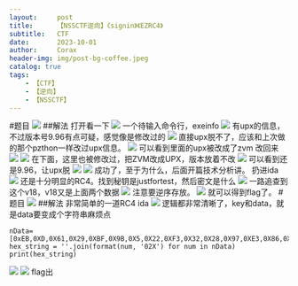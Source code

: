 ```yaml
---
layout:     post
title:      【NSSCTF逆向】《signin》《EZRC4》
subtitle:   CTF
date:       2023-10-01
author:     Corax
header-img: img/post-bg-coffee.jpeg
catalog: true
tags:
    - 【CTF】
    - 【逆向】
    - 【NSSCTF】
---
```


#题目
![](https://typora-1321221957.cos.ap-shanghai.myqcloud.com/image1/202311020143097.png)
##解法
打开看一下
![](https://typora-1321221957.cos.ap-shanghai.myqcloud.com/image1/202311020143098.png)
一个待输入命令行，exeinfo
![](https://typora-1321221957.cos.ap-shanghai.myqcloud.com/image1/202311020143099.png)
有upx的信息，不过版本号9.96有点可疑，感觉像是修改过的
![](https://typora-1321221957.cos.ap-shanghai.myqcloud.com/image1/202311020143100.png)
直接upx脱不了，应该和上次做的那个pzthon一样改过upx信息。
![](https://typora-1321221957.cos.ap-shanghai.myqcloud.com/image1/202311020143101.png)
可以看到里面的upx被改成了zvm 改回来
![](https://typora-1321221957.cos.ap-shanghai.myqcloud.com/image1/202311020143102.png)
![](https://typora-1321221957.cos.ap-shanghai.myqcloud.com/image1/202311020143103.png)
在下面，这里也被修改过，把ZVM改成UPX，版本放着不改
![](https://typora-1321221957.cos.ap-shanghai.myqcloud.com/image1/202311020143104.png)
可以看到还是9.96，让upx脱
![](https://typora-1321221957.cos.ap-shanghai.myqcloud.com/image1/202311020143105.png)
![](https://typora-1321221957.cos.ap-shanghai.myqcloud.com/image1/202311020143106.png)
成功了，至于为什么，后面开篇技术分析讲。
扔进ida
![](https://typora-1321221957.cos.ap-shanghai.myqcloud.com/image1/202311020143107.png)
还是十分明显的RC4。找到秘钥是justfortest，然后密文是什么
![](https://typora-1321221957.cos.ap-shanghai.myqcloud.com/image1/202311020143108.png)
一路追查到这个v18，v18又是上面两个数据
![](https://typora-1321221957.cos.ap-shanghai.myqcloud.com/image1/202311020143109.png)
注意要逆序存放。
![](https://typora-1321221957.cos.ap-shanghai.myqcloud.com/image1/202311020143110.png)
就可以得到flag了。
#题目
![](https://typora-1321221957.cos.ap-shanghai.myqcloud.com/image1/202311020143111.png)
##解法
非常简单的一道RC4
ida
![](https://typora-1321221957.cos.ap-shanghai.myqcloud.com/image1/202311020143112.png)
逻辑都非常清晰了，key和data，就是data要变成个字符串麻烦点

```
nData=[0xEB,0XD,0X61,0X29,0XBF,0X9B,0X5,0X22,0XF3,0X32,0X28,0X97,0XE3,0X86,0X4D,0X2D,0X5A,0X2A,0XA3,0X55,0XAA,0XD5,0XB4,0X6C,0X8B,0X51,0XB1]
hex_string = ''.join(format(num, '02X') for num in nData)
print(hex_string)
```
![](https://typora-1321221957.cos.ap-shanghai.myqcloud.com/image1/202311020143113.png)
![](https://typora-1321221957.cos.ap-shanghai.myqcloud.com/image1/202311020143114.png)
flag出
